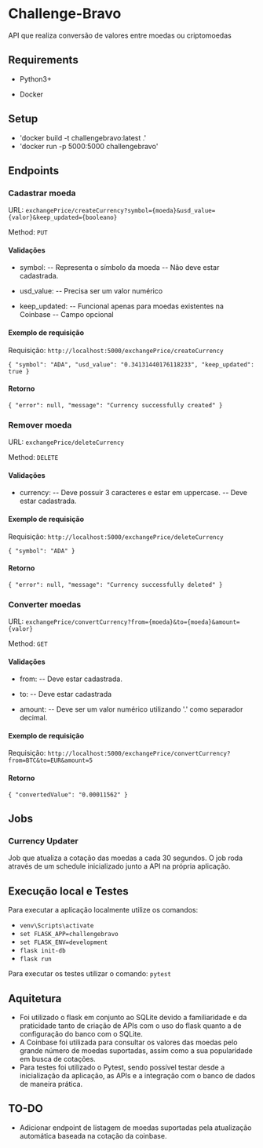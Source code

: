 # Challenge-Bravo

  API que realiza conversão de valores entre moedas ou criptomoedas

## Requirements



- Python3+

- Docker



## Setup

- 'docker build -t challengebravo:latest .'
- 'docker run -p 5000:5000 challengebravo'

## Endpoints

### Cadastrar moeda

URL: `exchangePrice/createCurrency?symbol={moeda}&usd_value={valor}&keep_updated={booleano}`

Method: `PUT`

#### Validações

- symbol:
--  Representa o símbolo da moeda
--  Não deve estar cadastrada.

- usd_value:
--  Precisa ser um valor numérico

- keep_updated:
--  Funcional apenas para moedas existentes na Coinbase
--  Campo opcional

#### Exemplo de requisição
Requisição: `http://localhost:5000/exchangePrice/createCurrency`

``{
    "symbol": "ADA",
    "usd_value": "0.34131440176118233",
    "keep_updated": true
}``


#### Retorno
``{
    "error": null,
    "message": "Currency successfully created"
}``


### Remover moeda

URL: `exchangePrice/deleteCurrency`

Method: `DELETE`

#### Validações

- currency:
--	Deve possuir 3 caracteres e estar em uppercase.
--	Deve estar cadastrada.

#### Exemplo de requisição
Requisição: `http://localhost:5000/exchangePrice/deleteCurrency`

``{
    "symbol": "ADA"
}``

#### Retorno

``{
    "error": null,
    "message": "Currency successfully deleted"
}``


### Converter moedas

URL: `exchangePrice/convertCurrency?from={moeda}&to={moeda}&amount={valor}`

Method: `GET`

#### Validações

- from:
--	Deve estar cadastrada.

- to:
--	Deve estar cadastrada

- amount:
--	Deve ser um valor numérico utilizando '.' como separador decimal.

#### Exemplo de requisição
Requisição: `http://localhost:5000/exchangePrice/convertCurrency?from=BTC&to=EUR&amount=5`

#### Retorno

``{
  "convertedValue": "0.00011562"
}``

## Jobs

### Currency Updater
Job que atualiza a cotação das moedas a cada 30 segundos.
O job roda através de um schedule inicializado junto a API na própria aplicação.

## Execução local e Testes

Para executar a aplicação localmente utilize os comandos:
- `venv\Scripts\activate`
- `set FLASK_APP=challengebravo`
- `set FLASK_ENV=development`
- `flask init-db`
- `flask run`



Para executar os testes utilizar o comando:
`pytest`

## Aquitetura

- Foi utilizado o flask em conjunto ao SQLite devido a familiaridade e da praticidade tanto de criação de APIs com o uso do flask quanto a de configuração do banco com o SQLite.
- A Coinbase foi utilizada para consultar os valores das moedas pelo grande número de moedas suportadas, assim como a sua popularidade em busca de cotações.
- Para testes foi utilizado o Pytest, sendo possível testar desde a inicialização da aplicação, as APIs e a integração com o banco de dados de maneira prática.

## TO-DO
- Adicionar endpoint de listagem de moedas suportadas pela atualização automática baseada na cotação da coinbase.
